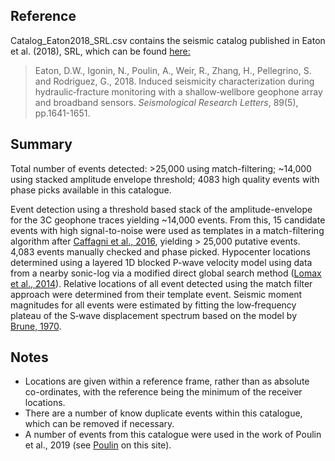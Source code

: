 <h2> Reference </h2>
  
<p> Catalog_Eaton2018_SRL.csv contains the seismic catalog published in Eaton et al. (2018), SRL, which can be found <a href="https://pubs.geoscienceworld.org/ssa/srl/article/543218/induced-seismicity-characterization-during?casa_token=yh-OBTD_SpcAAAAA:XQRSqBDz927xBR4HeIaOlpTzCyM4sOfrWpQPRttwfT1J8duyvNi27dKB-Y1HPJ39FPP4Q4c"> here:</a></p>

<blockquote> Eaton, D.W., Igonin, N., Poulin, A., Weir, R., Zhang, H., Pellegrino, S. and Rodriguez, G., 2018. Induced seismicity characterization during hydraulic‐fracture monitoring with a shallow‐wellbore geophone array and broadband sensors. <i>Seismological Research Letters</i>, 89(5), pp.1641-1651. </blockquote>

<h2> Summary </h2>

<p> Total number of events detected: >25,000 using match-filtering; ~14,000 using stacked amplitude envelope threshold; 4083 high quality events with phase picks available in this catalogue. </p>

<p> Event detection using a threshold based stack of the amplitude-envelope for the 3C geophone traces yielding ~14,000 events. From this, 15 candidate events with high signal-to-noise were used as templates in a match-filtering algorithm after <a href="https://academic.oup.com/gji/article/206/1/644/2606547"> Caffagni et al., 2016</a>, yielding > 25,000 putative events. 4,083 events manually checked and phase picked. Hypocenter locations determined using a layered 1D blocked P-wave velocity model using data from a nearby sonic-log via a modified direct global search method (<a href="https://www.researchgate.net/profile/Andrew_Curtis2/publication/27774082_Earthquake_Location_Direct_Global-Search/links/02e7e52c840078db52000000.pdf">Lomax et al., 2014</a>). Relative locations of all event detected using the match filter approach were determined from their template event. Seismic moment magnitudes for all events were estimated by fitting the low‐frequency plateau of the S‐wave displacement spectrum based on the model by <a href="https://agupubs.onlinelibrary.wiley.com/doi/abs/10.1029/jb075i026p04997">Brune, 1970</a>. </p>

<h2> Notes </h2>

<ul>
  <li> Locations are given within a reference frame, rather than as absolute co-ordinates, with the reference being the minimum of the receiver locations. </li>
  <li> There are a number of know duplicate events within this catalogue, which can be removed if necessary. </li>
  <li> A number of events from this catalogue were used in the work of Poulin et al., 2019 (see <a href="https://github.com/ToC2ME/ToC2ME/tree/master/Poulin"> Poulin</a> on this site). </li>
</ul> 
